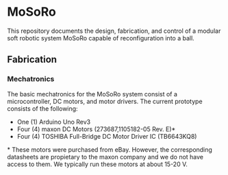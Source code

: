 # MoSoRo
This repository documents the design, fabrication, and control of a modular soft robotic system MoSoRo capable of reconfiguration into a ball. 

## Fabrication

### Mechatronics
The basic mechatronics for the MoSoRo system consist of a microcontroller, DC motors, and motor drivers. The current prototype consists of the following:
- One (1) Arduino Uno Rev3
- Four (4) maxon DC Motors (273687,1105182-05 Rev. E)*
- Four (4) TOSHIBA Full-Bridge DC Motor Driver IC (TB6643KQ8)

\* These motors were purchased from eBay. However, the corresponding datasheets are propietary to the maxon company and we do not have access to them. We typically run these motors at about 15-20 V. 
